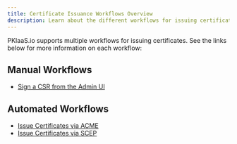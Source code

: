 ```yaml
---
title: Certificate Issuance Workflows Overview
description: Learn about the different workflows for issuing certificates on PKIaaS.io.
---
```

PKIaaS.io supports multiple workflows for issuing certificates. See the links below for more information on each workflow:
## Manual Workflows
* [Sign a CSR from the Admin UI](sign-a-csr-from-the-admin-ui.md)

## Automated Workflows
* [Issue Certificates via ACME](../acme/overview.md)
* [Issue Certificates via SCEP](../scep/overview.md)